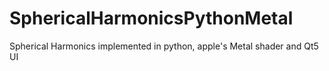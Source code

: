 # SphericalHarmonicsPythonMetal
Spherical Harmonics implemented in python, apple's Metal shader and Qt5 UI
